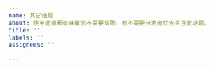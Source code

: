```yaml
---
name: 其它话题
about: 使用此模板意味着您不需要帮助，也不需要开发者优先关注此话题。
title: ''
labels: ''
assignees: ''

---
```


<!-- 如果内容与求助、反馈问题、建议相关，请使用对应等模板完成自检流程。 否则，我们可能会在不进行调查的情况下关闭您的 Issue。 -->
